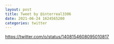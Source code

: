 ```yaml
--- 
layout: post 
title: Tweet by @interreal3306 
date: 2021-06-24 1624565200 
categories: twitter 
--- 
```

https://twitter.com/o/status/1408154608095010817